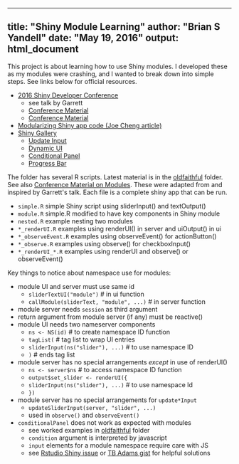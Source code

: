 

---
title: "Shiny Module Learning"
author: "Brian S Yandell"
date: "May 19, 2016"
output: html_document
---

This project is about learning how to use Shiny modules. I developed these as my modules were crashing, and I wanted to break down into simple steps. See links below for official resources.

* [2016 Shiny Developer Conference](https://www.rstudio.com/resources/webinars/shiny-developer-conference/)
    + see talk by Garrett
    + [Conference Material](https://github.com/rstudio/ShinyDeveloperConference)
    + [Conference Material](https://github.com/rstudio/ShinyDeveloperConference/Modules)
* [Modularizing Shiny app code (Joe Cheng article)](http://shiny.rstudio.com/articles/modules.html)
* [Shiny Gallery](http://shiny.rstudio.com/gallery/progress-bar-example.html)
    + [Update Input](http://shiny.rstudio.com/gallery/update-input-demo.html)
    + [Dynamic UI](http://shiny.rstudio.com/gallery/dynamic-ui.html)
    + [Conditional Panel](http://shiny.rstudio.com/gallery/conditionalpanel-demo.html)
    + [Progress Bar](http://shiny.rstudio.com/gallery/progress-bar-example.html)

The folder has several R scripts.
Latest material is in the [oldfaithful](https://github.com/byandell/shiny_module/tree/master/oldfaithful) folder.
See also [Conference Material on Modules](https://github.com/rstudio/ShinyDeveloperConference/Modules). These were adapted from and inspired by Garrett's talk. Each file is a complete shiny app that can be run.

* `simple.R` simple Shiny script using sliderInput() and textOutput()
* `module.R` simple.R modified to have key components in Shiny module
* `nested.R` example nesting two modules
* `*_renderUI.R` examples using renderUI() in server and uiOutput() in ui 
* `*_observeEvent.R` examples using observeEvent() for actionButton()
* `*_observe.R` examples using observe() for checkboxInput()
* `*_renderUI_*.R` examples using renderUI and observe() or observeEvent()

Key things to notice about namespace use for modules:

* module UI and server must use same id
    + `sliderTextUI("module")` # in ui function
    + `callModule(sliderText, "module", ...)` # in server function
* module server needs `session` as third argument
* return argument from module server (if any) must be reactive()
* module UI needs two nameserver components
    + `ns <- NS(id)` # to create namespace ID function
    + `tagList(` # tag list to wrap UI entries
    + `sliderInput(ns("slider"), ...)` # to use namespace ID
    + `)` # ends tag list
* module server has no special arrangements *except* in use of renderUI()
    + `ns <- server$ns` # to access namespace ID function
    + `output$set_slider <- renderUI({`
    + `sliderInput(ns("slider"), ...)` # to use namespace Id
    + `})`
* module server has no special arrangements for `update*Input`
    + `updateSliderInput(server, "slider", ...)`
    + used in `observe()` and `observeEvent()` 
* `conditionalPanel` does not work as expected with modules
    + see worked examples in [oldfaithful](https://github.com/byandell/shiny_module/tree/master/oldfaithful) folder
    + `condition` argument is interpreted by javascript
    + `input` elements for a module namespace require care with JS
    + see [Rstudio Shiny issue](https://github.com/rstudio/shiny/issues/1586) or [TB Adams gist](https://gist.github.com/tbadams45/49c71a4314f6b4f299583f4ba96fee54) for helpful solutions 

